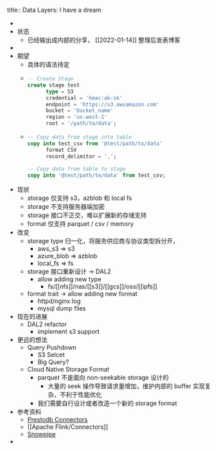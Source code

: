 title:: Data Layers: I have a dream

-
- 状态
	- 已经输出成内部的分享， [[2022-01-14]] 整理后发表博客
-
- 期望
	- 具体的语法待定
	- ```sql
	  -- Create Stage
	  create stage test
	        type = S3
	        credential = 'hmac:ak:sk'
	        endpoint = 'https://s3.awsamazon.com'
	        bucket = 'bucket_name'
	        region = 'us-west-1'
	        root = '/path/to/data';
	  ```
	- ```sql
	  -- Copy data from stage into table
	  copy into test_csv from '@test/path/to/data'
	        format CSV
	        record_delimitor = ',';
	        
	  -- Copy data from table to stage
	  copy into '@test/path/to/data' from test_csv;
	  ```
- 现状
	- storage  仅支持 s3，azblob 和 local fs
	- storage 不支持服务器端加密
	- storage 接口不正交，难以扩展新的存储支持
	- format 仅支持 parquet / csv / memory
- 改变
	- storage type 归一化，将服务供应商与协议类型拆分开，
		- aws_s3 => s3
		- azure_blob => azblob
		- local_fs => fs
	- storage 接口重新设计 -> DAL2
		- allow adding new type
			- fs/[[nfs]]/nas/[[s3]]/[[gcs]]/oss/[[ipfs]]
	- format trait -> allow adding new format
		- httpd/nginx log
		- mysql dump files
- 现在的进展
	- DAL2 refactor
		- implement s3 support
- 更远的想法
	- Query Pushdown
		- S3 Selcet
		- Big Query?
	- Cloud Native Storage Format
		- parquet 不是面向 non-seekable storage 设计的
			- 大量的 seek 操作导致请求量增加，维护内部的 buffer 实现复杂，不利于性能优化
		- 我们需要自行设计或者改造一个新的 storage format
- 参考资料
	- [Prestodb Connectors](https://prestodb.io/docs/current/connector.html)
	- [[Apache Flink/Connectors]]
	- [Snowpipe](https://docs.snowflake.com/en/user-guide/data-load-snowpipe-intro.html)
-